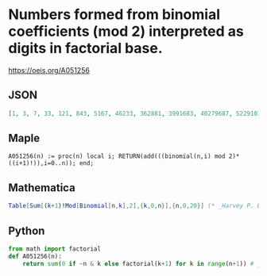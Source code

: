 # Numbers formed from binomial coefficients \(mod 2\) interpreted as digits in factorial base\.
https://oeis.org/A051256
## JSON
```JSON
[1, 3, 7, 33, 121, 843, 5167, 46233, 362881, 3991683, 40279687, 522910113, 6227383801, 93409304523, 1313941673647, 22324392524313, 355687428096001, 6758061133824003, 122000787836928007, 2561305169719296033]
```
## Maple
```Maple
A051256(n) := proc(n) local i; RETURN(add(((binomial(n,i) mod 2)*((i+1)!)),i=0..n)); end;
```
## Mathematica
```Mathematica
Table[Sum[(k+1)!Mod[Binomial[n,k],2],{k,0,n}],{n,0,20}] (* _Harvey P. Dale_, Feb 14 2013 *)
```
## Python
```Python
from math import factorial
def A051256(n):
    return sum(0 if ~n & k else factorial(k+1) for k in range(n+1)) # _Chai Wah Wu_, Feb 08 2016
```
